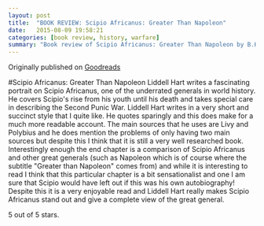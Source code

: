 ```yaml
---
layout: post
title:  "BOOK REVIEW: Scipio Africanus: Greater Than Napoleon"
date:   2015-08-09 19:58:21
categories: [book review, history, warfare]
summary: "Book review of Scipio Africanus: Greater Than Napoleon by B.H. Liddell Hart."
---
```

Originally published on [Goodreads](https://www.goodreads.com/review/show/1118914392)

#Scipio Africanus: Greater Than Napoleon
Liddell Hart writes a fascinating portrait on Scipio Africanus, one of the underrated generals in world history. He covers Scipio's rise from his youth until his death and takes special care in describing the Second Punic War.
Liddell Hart writes in a very short and succinct style that I quite like. He quotes sparingly and this does make for a much more readable account. The main sources that he uses are Livy and Polybius and he does mention the problems of only having two main sources but despite this I think that it is still a very well researched book.
Interestingly enough the end chapter is a comparison of Scipio Africanus and other great generals (such as Napoleon which is of course where the subtitle "Greater than Napoleon" comes from) and while it is interesting to read I think that this particular chapter is a bit sensationalist and one I am sure that Scipio would have left out if this was his own autobiography!
Despite this it is a very enjoyable read and Liddell Hart really makes Scipio Africanus stand out and give a complete view of the great general.

5 out of 5 stars.
